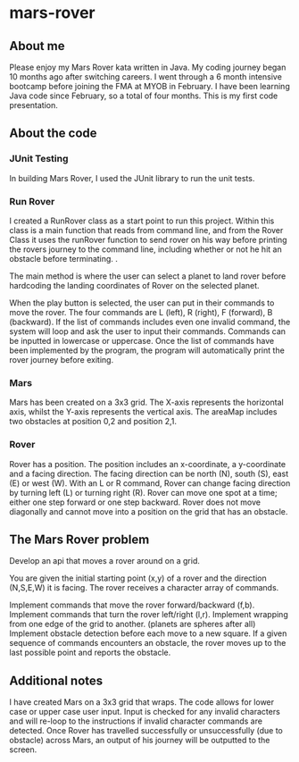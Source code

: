 # mars-rover
## About me
Please enjoy my Mars Rover kata written in Java.
My coding journey began 10 months ago after switching careers.
I went through a 6 month intensive bootcamp before joining the FMA at MYOB in February.
I have been learning Java code since February, so a total of four months.  This is my first code
presentation.

## About the code

### JUnit Testing
In building Mars Rover, I used the JUnit library to run the unit tests.

### Run Rover
I created a RunRover class as a start point to run this project.
Within this class is a main function that reads from command line, and from the Rover Class it uses
the runRover function to send rover on his way before printing the rovers journey to the command
line, including whether or not he hit an obstacle before terminating.
.

The main method is where the user can select a planet to land rover before hardcoding the landing
coordinates of Rover on the selected planet.

When the play button is selected, the user can put in their commands to move the rover.
The four commands are L (left), R (right), F (forward), B (backward).
If the list of commands includes even one invalid command, the system will loop and ask the user to
input their commands.
Commands can be inputted in lowercase or uppercase.
Once the list of commands have been implemented by the program, the program will automatically print
 the rover journey before exiting.

### Mars
Mars has been created on a 3x3 grid.
The X-axis represents the horizontal axis, whilst the Y-axis represents the vertical axis.
The areaMap includes two obstacles at position 0,2 and position 2,1.

### Rover
Rover has a position.  The position includes an x-coordinate, a y-coordinate and a facing direction.
The facing direction can be north (N), south (S), east (E) or west (W).
With an L or R command, Rover can change facing direction by turning left (L) or turning right (R).
Rover can move one spot at a time; either one step forward or one step backward.
Rover does not move diagonally and cannot move into a position on the grid that has an obstacle.

## The Mars Rover problem
Develop an api that moves a rover around on a grid.

You are given the initial starting point (x,y) of a rover and the direction (N,S,E,W) it is facing. The rover receives a character array of commands.

Implement commands that move the rover forward/backward (f,b).
Implement commands that turn the rover left/right (l,r).
Implement wrapping from one edge of the grid to another. (planets are spheres after all)
Implement obstacle detection before each move to a new square. If a given sequence of commands encounters an obstacle, the rover moves up to the last possible point and reports the obstacle.

## Additional notes
I have created Mars on a 3x3 grid that wraps.
The code allows for lower case or upper case user input.
Input is checked for any invalid characters and will re-loop to the instructions if invalid
character commands are detected.
Once Rover has travelled successfully or unsuccessfully (due to obstacle) across Mars, an output of
his journey will be outputted to the screen.